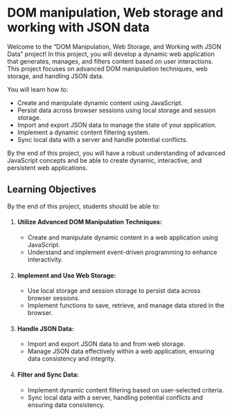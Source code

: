 <h1>
    DOM manipulation, Web storage and working with JSON data
</h1>
<p>
    Welcome to the “DOM Manipulation, Web Storage, and Working with JSON Data” project! In this project, you will develop a dynamic web application that generates, manages, and filters content based on user interactions. This project focuses on advanced DOM manipulation techniques, web storage, and handling JSON data.

You will learn how to:
    <ul>
        <li>
            Create and manipulate dynamic content using JavaScript.
        </li>
        <li>
            Persist data across browser sessions using local storage and session storage.
        </li>
        <li>
            Import and export JSON data to manage the state of your application.
        </li>
        <li>
            Implement a dynamic content filtering system.
        </li>
        <li>
            Sync local data with a server and handle potential conflicts.
        </li>
    </ul>

By the end of this project, you will have a robust understanding of advanced JavaScript concepts and be able to create dynamic, interactive, and persistent web applications.
    <h2>
        Learning Objectives
    </h2>
By the end of this project, students should be able to:
    <ol>
        <li>
            <h4>
                Utilize Advanced DOM Manipulation Techniques:
            </h4>
            <ul>
                <li>
                    Create and manipulate dynamic content in a web application using JavaScript.
                </li>
                <li>
                    Understand and implement event-driven programming to enhance interactivity.
                </li>
            </ul>
        </li>
        <li>
            <h4>
                Implement and Use Web Storage:
            </h4>
            <ul>
                <li>
                    Use local storage and session storage to persist data across browser sessions.
                </li>
                <li>
                    Implement functions to save, retrieve, and manage data stored in the browser.
                </li>
            </ul>
        </li>
        <li>
            <h4>
                Handle JSON Data:
            </h4>
            <ul>
                <li>
                    Import and export JSON data to and from web storage.
                </li>
                <li>
                    Manage JSON data effectively within a web application, ensuring data consistency and integrity.
                </li>
            </ul>
        </li>
        <li>
            <h4>
                Filter and Sync Data:
            </h4>
            <ul>
                <li>
                    Implement dynamic content filtering based on user-selected criteria.
                </li>
                <li>
                    Sync local data with a server, handling potential conflicts and ensuring data consistency.
                </li>
            </ul>
        </li>
    </ol>
</p>
